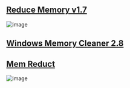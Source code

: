 ## [Reduce Memory v1.7](https://www.sordum.org/9197/reduce-memory-v1-7/)

![image](https://github.com/user-attachments/assets/bedef64e-8d79-4242-a8e8-4aa8c7b47217)

## [Windows Memory Cleaner 2.8](https://github.com/IgorMundstein/WinMemoryCleaner/)

## [Mem Reduct](https://github.com/henrypp/memreduct)

![image](https://github.com/anaer/Gmeek/assets/4637100/4bc23111-d33e-45da-be1e-24d81de37ea9)
